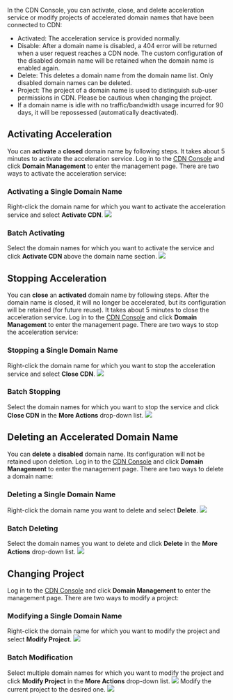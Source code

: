 In the CDN Console, you can activate, close, and delete acceleration service or modify projects of accelerated domain names that have been connected to CDN:
- Activated: The acceleration service is provided normally.
- Disable: After a domain name is disabled, a 404 error will be returned when a user request reaches a CDN node. The custom configuration of the disabled domain name will be retained when the domain name is enabled again.
- Delete: This deletes a domain name from the domain name list. Only disabled domain names can be deleted.
- Project: The project of a domain name is used to distinguish sub-user permissions in CDN. Please be cautious when changing the project.
- If a domain name is idle with no traffic/bandwidth usage incurred for 90 days, it will be repossessed (automatically deactivated).

## Activating Acceleration
You can **activate** a **closed** domain name by following steps. It takes about 5 minutes to activate the acceleration service.
Log in to the [CDN Console](https://console.cloud.tencent.com/cdn) and click **Domain Management** to enter the management page. There are two ways to activate the acceleration service:
### Activating a Single Domain Name
Right-click the domain name for which you want to activate the acceleration service and select **Activate CDN**.
![](https://main.qcloudimg.com/raw/e3d608f08832ce6fa7e01a7fb238ec01.png)
### Batch Activating
Select the domain names for which you want to activate the service and click **Activate CDN** above the domain name section.
![](https://main.qcloudimg.com/raw/051ea70275127c1be7394f904ad9d2b1.png)

## Stopping Acceleration
You can **close** an **activated** domain name by following steps. After the domain name is closed, it will no longer be accelerated, but its configuration will be retained (for future reuse). It takes about 5 minutes to close the acceleration service.
Log in to the [CDN Console](https://console.cloud.tencent.com/cdn) and click **Domain Management** to enter the management page. There are two ways to stop the acceleration service:
### Stopping a Single Domain Name
Right-click the domain name for which you want to stop the acceleration service and select **Close CDN**.
![](https://main.qcloudimg.com/raw/e38cd358d057f746ae3d62b10b2ee169.png)

### Batch Stopping
Select the domain names for which you want to stop the service and click **Close CDN** in the **More Actions** drop-down list.
![](https://main.qcloudimg.com/raw/cfd1471f736552d89569a4646a279aa7.png)

## Deleting an Accelerated Domain Name
You can **delete** a **disabled** domain name. Its configuration will not be retained upon deletion.
Log in to the [CDN Console](https://console.cloud.tencent.com/cdn) and click **Domain Management** to enter the management page. There are two ways to delete a domain name:

### Deleting a Single Domain Name
Right-click the domain name you want to delete and select **Delete**.
![](https://main.qcloudimg.com/raw/d859905654d49fda9fec4da90052349a.png)
### Batch Deleting
Select the domain names you want to delete and click **Delete** in the **More Actions** drop-down list.
![](https://main.qcloudimg.com/raw/bcd2de467e0008574996bbc881c6822e.png)
## Changing Project
Log in to the [CDN Console](https://console.cloud.tencent.com/cdn) and click **Domain Management** to enter the management page. There are two ways to modify a project:

### Modifying a Single Domain Name
Right-click the domain name for which you want to modify the project and select **Modify Project**.
![](https://main.qcloudimg.com/raw/988859a20a66cddc48350b67bbe5d186.png)

### Batch Modification
Select multiple domain names for which you want to modify the project and click **Modify Project** in the **More Actions** drop-down list.
![](https://main.qcloudimg.com/raw/215a768ad5b45ec7965e1187ff38de1b.png)
Modify the current project to the desired one.
![](https://main.qcloudimg.com/raw/c11fb5f4de5bf484093e38d064cf6b22.png)
